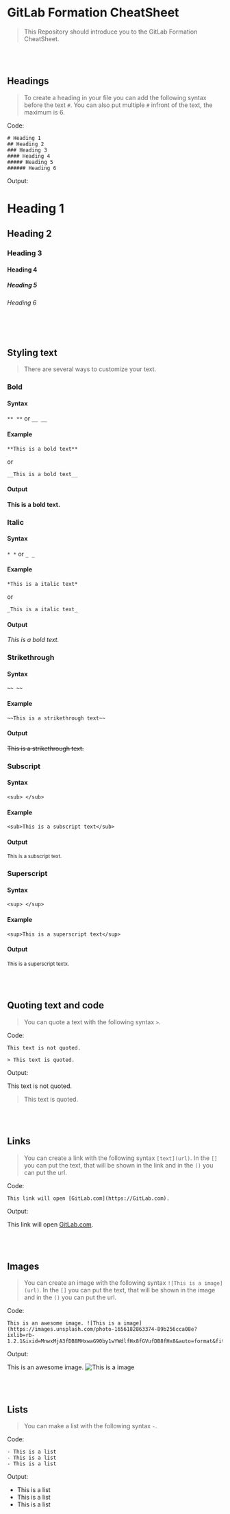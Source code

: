 # GitLab Formation CheatSheet

> This Repository should introduce you to the GitLab Formation CheatSheet.


<br/><br/>


## Headings

> To create a heading in your file you can add the following syntax before the text `#`. You can also put multiple `#` infront of the text, the maximum is 6.


Code:

```
# Heading 1
## Heading 2
### Heading 3
#### Heading 4
##### Heading 5
###### Heading 6
```


Output:

# Heading 1
## Heading 2
### Heading 3
#### Heading 4
##### Heading 5
###### Heading 6


<br/><br/>


## Styling text

> There are several ways to customize your text.


### Bold

#### Syntax

`** **` or `__ __`

#### Example

`**This is a bold text**`

or

`__This is a bold text__`

#### Output

**This is a bold text.**


### Italic

#### Syntax

`* *` or `_ _`

#### Example

`*This is a italic text*`

or

`_This is a italic text_`

#### Output

*This is a bold text.*


### Strikethrough

#### Syntax

`~~ ~~`

#### Example

`~~This is a strikethrough text~~`

#### Output

~~This is a strikethrough text.~~


### Subscript

#### Syntax

`<sub> </sub>`

#### Example

`<sub>This is a subscript text</sub>`

#### Output

<sub>This is a subscript text.</sub>


### Superscript

#### Syntax

`<sup> </sup>`

#### Example

`<sup>This is a superscript text</sup>`

#### Output

<sup>This is a superscript textx.</sup>


<br/><br/>


## Quoting text and code

> You can quote a text with the following syntax `>`.


Code:

```
This text is not quoted.

> This text is quoted.
```


Output:

This text is not quoted.

> This text is quoted.


<br/><br/>


## Links

> You can create a link with the following syntax `[text](url)`. In the `[]` you can put the text, that will be shown in the link and in the `()` you can put the url.


Code:

```
This link will open [GitLab.com](https://GitLab.com).
```

Output:

This link will open [GitLab.com](https://GitLab.com).


<br/><br/>


## Images

> You can create an image with the following syntax `![This is a image](url)`. In the `[]` you can put the text, that will be shown in the image and in the `()` you can put the url.


Code:

```
This is an awesome image. ![This is a image](https://images.unsplash.com/photo-1656182863374-89b256cca08e?ixlib=rb-1.2.1&ixid=MnwxMjA3fDB8MHxwaG90by1wYWdlfHx8fGVufDB8fHx8&auto=format&fit=crop&w=687&q=80)
```

Output:

This is an awesome image. ![This is a image](https://images.unsplash.com/photo-1656182863374-89b256cca08e?ixlib=rb-1.2.1&ixid=MnwxMjA3fDB8MHxwaG90by1wYWdlfHx8fGVufDB8fHx8&auto=format&fit=crop&w=687&q=80)


<br/><br/>


## Lists

> You can make a list with the following syntax `-`.


Code:

```
- This is a list
- This is a list
- This is a list
```

Output:

- This is a list
- This is a list
- This is a list